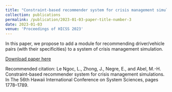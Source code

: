 ```yaml
---
title: "Constraint-based recommender system for crisis management simulations"
collection: publications
permalink: /publication/2023-01-03-paper-title-number-3
date: 2023-01-03
venue: 'Proceedings of HICSS 2023'
---
```

In this paper, we propose to add a module for recommending driver/vehicle pairs (with their specificities) to a system of crisis management simulation.

[Download paper here](https://www.researchgate.net/publication/371375932_Constraint-based_recommender_system_for_crisis_management_simulations)

Recommended citation: Le Ngoc, L., Zhong, J., Negre, E., and Abel, M.-H. Constraint-based recommender system for crisis management simulations. In The 56th Hawaii International Conference on System Sciences, pages 1778–1789.

